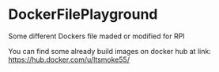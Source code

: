 # DockerFilePlayground
Some different Dockers file maded or modified for RPI

You can find some already build images on docker hub at link:
https://hub.docker.com/u/ltsmoke55/
